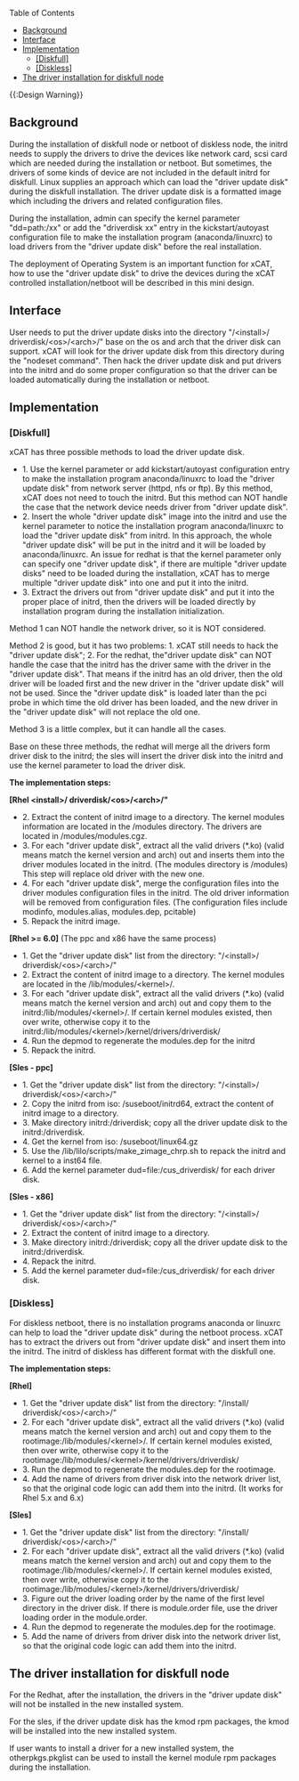 <!-- START doctoc generated TOC please keep comment here to allow auto update -->
<!-- DON'T EDIT THIS SECTION, INSTEAD RE-RUN doctoc TO UPDATE -->
Table of Contents

- [Background](#background)
- [Interface](#interface)
- [Implementation](#implementation)
  - [[Diskfull]](#diskfull)
  - [[Diskless]](#diskless)
- [The driver installation for diskfull node](#the-driver-installation-for-diskfull-node)

<!-- END doctoc generated TOC please keep comment here to allow auto update -->

{{:Design Warning}} 


## Background

During the installation of diskfull node or netboot of diskless node, the initrd needs to supply the drivers to drive the devices like network card, scsi card which are needed during the installation or netboot. But sometimes, the drivers of some kinds of device are not included in the default initrd for diskfull. Linux supplies an approach which can load the "driver update disk" during the diskfull installation. The driver update disk is a formatted image which including the drivers and related configuration files. 

During the installation, admin can specify the kernel parameter "dd=path:/xx" or add the "driverdisk xx" entry in the kickstart/autoyast configuration file to make the installation program (anaconda/linuxrc) to load drivers from the "driver update disk" before the real installation. 

The deployment of Operating System is an important function for xCAT, how to use the "driver update disk" to drive the devices during the xCAT controlled installation/netboot will be described in this mini design. 

## Interface

User needs to put the driver update disks into the directory "/&lt;install&gt;/ driverdisk/&lt;os&gt;/&lt;arch&gt;/" base on the os and arch that the driver disk can support. xCAT will look for the driver update disk from this directory during the "nodeset command". Then hack the driver update disk and put drivers into the initrd and do some proper configuration so that the driver can be loaded automatically during the installation or netboot. 

## Implementation

### [Diskfull]

xCAT has three possible methods to load the driver update disk. 

  * 1\. Use the kernel parameter or add kickstart/autoyast configuration entry to make the installation program anaconda/linuxrc to load the "driver update disk" from network server (httpd, nfs or ftp). By this method, xCAT does not need to touch the initrd. But this method can NOT handle the case that the network device needs driver from "driver update disk". 
  * 2\. Insert the whole "driver update disk" image into the initrd and use the kernel parameter to notice the installation program anaconda/linuxrc to load the "driver update disk" from initrd. In this approach, the whole "driver update disk" will be put in the initrd and it will be loaded by anaconda/linuxrc. An issue for redhat is that the kernel parameter only can specify one "driver update disk", if there are multiple "driver update disks" need to be loaded during the installation, xCAT has to merge multiple "driver update disk" into one and put it into the initrd. 
  * 3\. Extract the drivers out from "driver update disk" and put it into the proper place of initrd, then the drivers will be loaded directly by installation program during the installation initialization. 

Method 1 can NOT handle the network driver, so it is NOT considered. 

Method 2 is good, but it has two problems: 1. xCAT still needs to hack the "driver update disk"; 2. For the redhat, the"driver update disk" can NOT handle the case that the initrd has the driver same with the driver in the "driver update disk". That means if the initrd has an old driver, then the old driver will be loaded first and the new driver in the "driver update disk" will not be used. Since the "driver update disk" is loaded later than the pci probe in which time the old driver has been loaded, and the new driver in the "driver update disk" will not replace the old one. 

Method 3 is a little complex, but it can handle all the cases. 

Base on these three methods, the redhat will merge all the drivers form driver disk to the initrd; the sles will insert the driver disk into the initrd and use the kernel parameter to load the driver disk. 

**The implementation steps:**

**[Rhel &lt;install&gt;/ driverdisk/&lt;os&gt;/&lt;arch&gt;/"**

  * 2\. Extract the content of initrd image to a directory. The kernel modules information are located in the /modules directory. The drivers are located in /modules/modules.cgz. 
  * 3\. For each "driver update disk", extract all the valid drivers (*.ko) (valid means match the kernel version and arch) out and inserts them into the driver modules located in the initrd. (The modules directory is /modules) This step will replace old driver with the new one. 
  * 4\. For each "driver update disk", merge the configuration files into the driver modules configuration files in the initrd. The old driver information will be removed from configuration files. (The configuration files include modinfo, modules.alias, modules.dep, pcitable) 
  * 5\. Repack the initrd image. 

**[Rhel &gt;= 6.0]** (The ppc and x86 have the same process) 

  * 1\. Get the "driver update disk" list from the directory: "/&lt;install&gt;/ driverdisk/&lt;os&gt;/&lt;arch&gt;/" 
  * 2\. Extract the content of initrd image to a directory. The kernel modules are located in the /lib/modules/&lt;kernel&gt;/. 
  * 3\. For each "driver update disk", extract all the valid drivers (*.ko) (valid means match the kernel version and arch) out and copy them to the initrd:/lib/modules/&lt;kernel&gt;/. If certain kernel modules existed, then over write, otherwise copy it to the initrd:/lib/modules/&lt;kernel&gt;/kernel/drivers/driverdisk/ 
  * 4\. Run the depmod to regenerate the modules.dep for the initrd 
  * 5\. Repack the initrd. 

**[Sles - ppc]**

  * 1\. Get the "driver update disk" list from the directory: "/&lt;install&gt;/ driverdisk/&lt;os&gt;/&lt;arch&gt;/" 
  * 2\. Copy the initrd from iso: /suseboot/initrd64, extract the content of initrd image to a directory. 
  * 3\. Make directory initrd:/driverdisk; copy all the driver update disk to the initrd:/driverdisk. 
  * 4\. Get the kernel from iso: /suseboot/linux64.gz 
  * 5\. Use the /lib/lilo/scripts/make_zimage_chrp.sh to repack the initrd and kernel to a inst64 file. 
  * 6\. Add the kernel parameter dud=file:/cus_driverdisk/ for each driver disk. 

**[Sles - x86]**

  * 1\. Get the "driver update disk" list from the directory: "/&lt;install&gt;/ driverdisk/&lt;os&gt;/&lt;arch&gt;/" 
  * 2\. Extract the content of initrd image to a directory. 
  * 3\. Make directory initrd:/driverdisk; copy all the driver update disk to the initrd:/driverdisk. 
  * 4\. Repack the initrd. 
  * 5\. Add the kernel parameter dud=file:/cus_driverdisk/ for each driver disk. 

### [Diskless]

For diskless netboot, there is no installation programs anaconda or linuxrc can help to load the "driver update disk" during the netboot process. xCAT has to extract the drivers out from "driver update disk" and insert them into the initrd. The initrd of diskless has different format with the diskfull one. 

**The implementation steps:**

**[Rhel]**

  * 1\. Get the "driver update disk" list from the directory: "/install/ driverdisk/&lt;os&gt;/&lt;arch&gt;/" 
  * 2\. For each "driver update disk", extract all the valid drivers (*.ko) (valid means match the kernel version and arch) out and copy them to the rootimage:/lib/modules/&lt;kernel&gt;/. If certain kernel modules existed, then over write, otherwise copy it to the rootimage:/lib/modules/&lt;kernel&gt;/kernel/drivers/driverdisk/ 
  * 3\. Run the depmod to regenerate the modules.dep for the rootimage. 
  * 4\. Add the name of drivers from driver disk into the network driver list, so that the original code logic can add them into the initrd. (It works for Rhel 5.x and 6.x) 

**[Sles]**

  * 1\. Get the "driver update disk" list from the directory: "/install/ driverdisk/&lt;os&gt;/&lt;arch&gt;/" 
  * 2\. For each "driver update disk", extract all the valid drivers (*.ko) (valid means match the kernel version and arch) out and copy them to the rootimage:/lib/modules/&lt;kernel&gt;/. If certain kernel modules existed, then over write, otherwise copy it to the rootimage:/lib/modules/&lt;kernel&gt;/kernel/drivers/driverdisk/ 
  * 3\. Figure out the driver loading order by the name of the first level directory in the driver disk. If there is module.order file, use the driver loading order in the module.order. 
  * 4\. Run the depmod to regenerate the modules.dep for the rootimage. 
  * 5\. Add the name of drivers from driver disk into the network driver list, so that the original code logic can add them into the initrd. 

## The driver installation for diskfull node

For the Redhat, after the installation, the drivers in the "driver update disk" will not be installed in the new installed system. 

For the sles, if the driver update disk has the kmod rpm packages, the kmod will be installed into the new installed system. 

If user wants to install a driver for a new installed system, the otherpkgs.pkglist can be used to install the kernel module rpm packages during the installation. 
